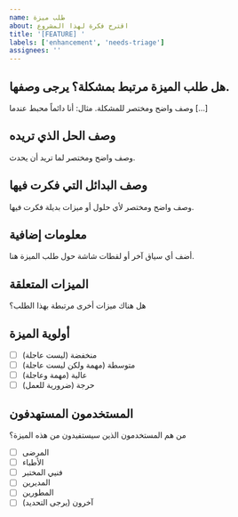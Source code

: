 ```yaml
---
name: طلب ميزة
about: اقترح فكرة لهذا المشروع
title: '[FEATURE] '
labels: ['enhancement', 'needs-triage']
assignees: ''
---
```


## هل طلب الميزة مرتبط بمشكلة؟ يرجى وصفها.
وصف واضح ومختصر للمشكلة. مثال: أنا دائماً محبط عندما [...]

## وصف الحل الذي تريده
وصف واضح ومختصر لما تريد أن يحدث.

## وصف البدائل التي فكرت فيها
وصف واضح ومختصر لأي حلول أو ميزات بديلة فكرت فيها.

## معلومات إضافية
أضف أي سياق آخر أو لقطات شاشة حول طلب الميزة هنا.

## الميزات المتعلقة
هل هناك ميزات أخرى مرتبطة بهذا الطلب؟

## أولوية الميزة
- [ ] منخفضة (ليست عاجلة)
- [ ] متوسطة (مهمة ولكن ليست عاجلة)
- [ ] عالية (مهمة وعاجلة)
- [ ] حرجة (ضرورية للعمل)

## المستخدمون المستهدفون
من هم المستخدمون الذين سيستفيدون من هذه الميزة؟
- [ ] المرضى
- [ ] الأطباء
- [ ] فنيي المختبر
- [ ] المديرين
- [ ] المطورين
- [ ] آخرون (يرجى التحديد)
